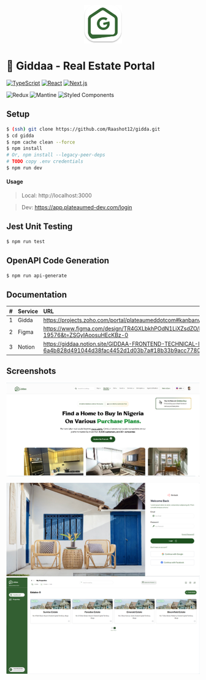 <p align="center">
  <a href="https://www.plateaumed.com" target="blank">
    <img src="./public/favicon.svg" width="100" alt="Logo" />
  </a>
</p>

# 🚀 Giddaa - Real Estate Portal

[![TypeScript](https://img.shields.io/badge/TypeScript-5.x-blue.svg)](https://www.typescriptlang.org/docs/handbook/2/everyday-types.html)
[![React](https://img.shields.io/badge/React-18.x-58c4dc.svg)](https://react.dev/learn/start-a-new-react-project)
[![Next.js](https://img.shields.io/badge/Next-13.x-000.svg)](https://nextjs.org/docs/getting-started/installation)

![Redux](https://img.shields.io/badge/redux-%23593d88.svg?style=for-the-badge&logo=redux&logoColor=white)
![Mantine](https://img.shields.io/badge/Mantine-ffffff?style=for-the-badge&logo=Mantine&logoColor=339af0)
![Styled Components](https://img.shields.io/badge/styled--components-DB7093?style=for-the-badge&logo=styled-components&logoColor=white)

## Setup

```sh
$ (ssh) git clone https://github.com/Raashot12/gidda.git
$ cd gidda
$ npm cache clean --force
$ npm install
# Or, npm install --legacy-peer-deps
# TODO copy .env credentials
$ npm run dev
```

#### Usage

> Local: http://localhost:3000

> Dev: https://app.plateaumed-dev.com/login

## Jest Unit Testing 

```sh
$ npm run test
```

## OpenAPI Code Generation

```sh
$ npm run api-generate
```

## Documentation

|   # | Service | URL                                                                                                             |
| --: | :------ | :-------------------------------------------------------------------------------------------------------------- |
|   1 | Gidda    | https://projects.zoho.com/portal/plateaumeddotcom#kanbanview/1982824000001304007/customview/1982824000000449003 |
|   2 | Figma   | https://www.figma.com/design/TR4GXLbkhPOdN1LiXZsdZO/Frontend-Interview-Test?node-id=1-19576&t=ZSGyIAoosuHEcKBz-0                                          |
|   3 | Notion | https://giddaa.notion.site/GIDDAA-FRONTEND-TECHNICAL-INTERVIEW-INSTRUCTIONS-6a4b828d491044d38fac4452d1d03b7a#18b33b9acc77809086afd07d4e313104                                                                                |

## Screenshots

![Home Page](./public/screenshots/home-page.jpg)

![Login](./public/screenshots/login-page.png)
![Dashboard](./public/screenshots/dashboard.png)